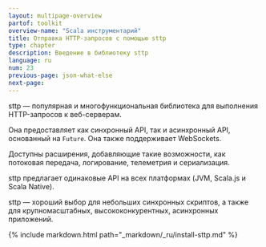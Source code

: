 ```yaml
---
layout: multipage-overview
partof: toolkit
overview-name: "Scala инструментарий"
title: Отправка HTTP-запросов с помощью sttp
type: chapter
description: Введение в библиотеку sttp
language: ru
num: 23
previous-page: json-what-else
next-page:
---
```


sttp — популярная и многофункциональная библиотека для выполнения HTTP-запросов к веб-серверам.

Она предоставляет как синхронный API, так и асинхронный API, основанный на `Future`. Она также поддерживает WebSockets.

Доступны расширения, добавляющие такие возможности, как потоковая передача, логирование, телеметрия и сериализация.

sttp предлагает одинаковые API на всех платформах (JVM, Scala.js и Scala Native).

sttp — хороший выбор для небольших синхронных скриптов, а также для крупномасштабных, высококонкурентных, асинхронных приложений.

{% include markdown.html path="_markdown/_ru/install-sttp.md" %}
